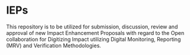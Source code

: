 # IEPs
This repository is to be utilized for submission, discussion, review and approval of new Impact Enhancement Proposals with regard to the Open collaboration for Digitizing Impact utilizing Digital Monitoring, Reporting (MRV) and Verification Methodologies.
